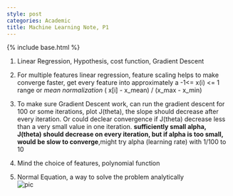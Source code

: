 ```yaml
---
style: post
categories: Academic
title: Machine Learning Note, P1
---
```

{% include base.html %}

1. Linear Regression, Hypothesis, cost function, Gradient Descent

2. For multiple features linear regression, feature scaling helps to make converge faster,
get every feature into approximately a -1<= x(i) <= 1 range or *mean normalization*
( x[i] - x_mean) / (x_max - x_min)

3. To make sure Gradient Descent work, can run the gradient descent for 100 or some iterations, plot
J(theta), the slope should decrease after every iteration.
Or could declear convergence if J(theta) decrease less than a very small value in one iteration.
**sufficiently small alpha, J(theta) should decrease on every iteration, but if alpha is too small, would be slow to converge**,might try alpha (learning rate) with 1/100 to 10

4. Mind the choice of features, polynomial function

5. Normal Equation, a way to solve the problem analytically   
 ![pic][n_equation]



[n_equation]: {{base}}/assets/normal_equation.png
